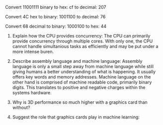 Convert 11001111 binary
to hex:  cf
to decimal: 207

Convert 4C hex
to binary: 1001100
to decimal: 76

Convert 68 decimal
to binary: 1000100
to hex: 44

<!-- Answers to the Short Answer Essay Questions go here -->

1. Explain how the CPU provides concurrency:
The CPU can primarily provide concurrency through multiple cores.
With only one, the CPU cannot handle simultanious tasks as
efficiently and may be put under a more intense buren.


2. Describe assembly language and machine language:
Assembly language is only a small step away from machine language
while still giving humans a better understanding of what is happening.
It usually offers key words and memory addresses. Machine language
on the other hand is comprised of machine readable code, primarily
binary digits. This translates to positive and negative charges
within the systems hardware.

<!-- Stretch Questions --->
3. Why is 3D performance so much higher with a graphics card than without?


4. Suggest the role that graphics cards play in machine learning:
